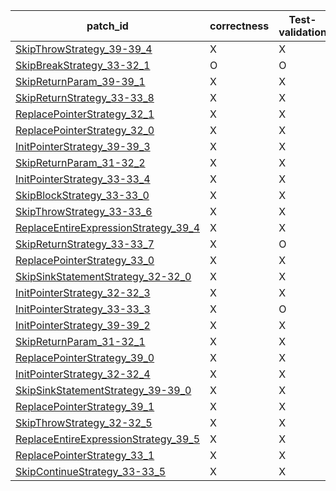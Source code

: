  | patch_id |correctness |Test-validation |NPEX-validation |
 |--- | --- | --- | --- | 
 | [SkipThrowStrategy_39-39_4](./patches/SkipThrowStrategy_39-39_4/patch.java#L40) | X | X | X | 
 | [SkipBreakStrategy_33-32_1](./patches/SkipBreakStrategy_33-32_1/patch.java#L34) | O | O | O | 
 | [SkipReturnParam_39-39_1](./patches/SkipReturnParam_39-39_1/patch.java#L40) | X | X | X | 
 | [SkipReturnStrategy_33-33_8](./patches/SkipReturnStrategy_33-33_8/patch.java#L34) | X | X | X | 
 | [ReplacePointerStrategy_32_1](./patches/ReplacePointerStrategy_32_1/patch.java#L33) | X | X | X | 
 | [ReplacePointerStrategy_32_0](./patches/ReplacePointerStrategy_32_0/patch.java#L33) | X | X | X | 
 | [InitPointerStrategy_39-39_3](./patches/InitPointerStrategy_39-39_3/patch.java#L40) | X | X | X | 
 | [SkipReturnParam_31-32_2](./patches/SkipReturnParam_31-32_2/patch.java#L32) | X | X | X | 
 | [InitPointerStrategy_33-33_4](./patches/InitPointerStrategy_33-33_4/patch.java#L34) | X | X | X | 
 | [SkipBlockStrategy_33-33_0](./patches/SkipBlockStrategy_33-33_0/patch.java#L34) | X | X | X | 
 | [SkipThrowStrategy_33-33_6](./patches/SkipThrowStrategy_33-33_6/patch.java#L34) | X | X | X | 
 | [ReplaceEntireExpressionStrategy_39_4](./patches/ReplaceEntireExpressionStrategy_39_4/patch.java#L40) | X | X | X | 
 | [SkipReturnStrategy_33-33_7](./patches/SkipReturnStrategy_33-33_7/patch.java#L34) | X | O | X | 
 | [ReplacePointerStrategy_33_0](./patches/ReplacePointerStrategy_33_0/patch.java#L34) | X | X | X | 
 | [SkipSinkStatementStrategy_32-32_0](./patches/SkipSinkStatementStrategy_32-32_0/patch.java#L33) | X | X | X | 
 | [InitPointerStrategy_32-32_3](./patches/InitPointerStrategy_32-32_3/patch.java#L33) | X | X | X | 
 | [InitPointerStrategy_33-33_3](./patches/InitPointerStrategy_33-33_3/patch.java#L34) | X | O | X | 
 | [InitPointerStrategy_39-39_2](./patches/InitPointerStrategy_39-39_2/patch.java#L40) | X | X | X | 
 | [SkipReturnParam_31-32_1](./patches/SkipReturnParam_31-32_1/patch.java#L32) | X | X | X | 
 | [ReplacePointerStrategy_39_0](./patches/ReplacePointerStrategy_39_0/patch.java#L40) | X | X | X | 
 | [InitPointerStrategy_32-32_4](./patches/InitPointerStrategy_32-32_4/patch.java#L33) | X | X | X | 
 | [SkipSinkStatementStrategy_39-39_0](./patches/SkipSinkStatementStrategy_39-39_0/patch.java#L40) | X | X | X | 
 | [ReplacePointerStrategy_39_1](./patches/ReplacePointerStrategy_39_1/patch.java#L40) | X | X | X | 
 | [SkipThrowStrategy_32-32_5](./patches/SkipThrowStrategy_32-32_5/patch.java#L33) | X | X | X | 
 | [ReplaceEntireExpressionStrategy_39_5](./patches/ReplaceEntireExpressionStrategy_39_5/patch.java#L40) | X | X | X | 
 | [ReplacePointerStrategy_33_1](./patches/ReplacePointerStrategy_33_1/patch.java#L34) | X | X | X | 
 | [SkipContinueStrategy_33-33_5](./patches/SkipContinueStrategy_33-33_5/patch.java#L34) | X | X | X | 
